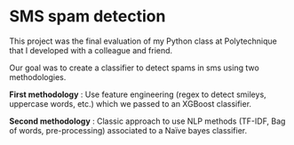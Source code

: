 # SMS spam detection

This project was the final evaluation of my Python class at Polytechnique that I developed with a colleague and friend.

Our goal was to create a classifier to detect spams in sms using two methodologies. 

**First methodology** :  Use feature engineering (regex to detect smileys, uppercase words, etc.) which we passed to an XGBoost classifier.

**Second methodology** : Classic approach to use NLP methods (TF-IDF, Bag of words, pre-processing) associated to a Naïve bayes classifier. 
